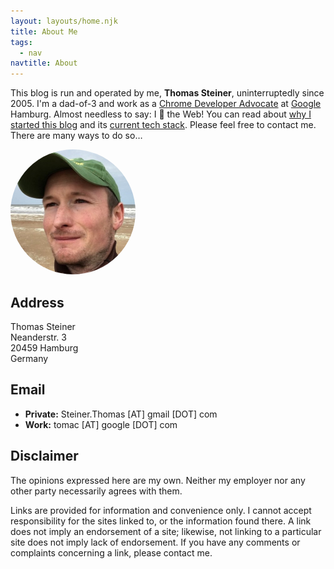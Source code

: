 ```yaml
---
layout: layouts/home.njk
title: About Me
tags:
  - nav
navtitle: About
---
```


This blog is run and operated by me, **Thomas Steiner**, uninterruptedly since 2005. I'm a dad-of-3 and work as a
[Chrome Developer Advocate](https://careers.google.com/jobs/results/?company=Google&company=Google&q=%22Developer%20Advocate%22%20%22Chrome%22)
at [Google](https://www.google.com/) Hamburg.
Almost needless to say: I
<span aria-label="love" role="img" class="heading-effect">🧡</span> the Web!
You can read about [why I started this blog](/2005/10/23/why-i-started-to-blog-010629/)
and its [current tech stack](/2019/09/29/the-redesigned-blogccasion-is-live/).
Please feel free to contact me. There are many ways to do so…

<div>
  <img style="border: 0; border-radius: 50%;" src="/images/thomas_steiner.jpg" alt="Thomas Steiner" width="200" height="200">
</div>

## Address

<p>
  Thomas Steiner<br>
  Neanderstr. 3<br>
  20459 Hamburg<br>
  Germany
</p>

## Email

- **Private:** Steiner.Thomas [AT] gmail [DOT] com
- **Work:** tomac [AT] google [DOT] com

## Disclaimer

The opinions expressed here are my own. Neither my employer nor any other party necessarily agrees with them.

Links are provided for information and convenience only.
I cannot accept responsibility for the sites linked to, or the information found there.
A link does not imply an endorsement of a site; likewise, not linking to a particular site does
not imply lack of endorsement.
If you have any comments or complaints concerning a link, please contact me.
